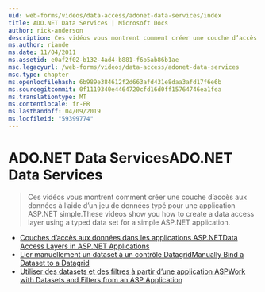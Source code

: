 ```yaml
---
uid: web-forms/videos/data-access/adonet-data-services/index
title: ADO.NET Data Services | Microsoft Docs
author: rick-anderson
description: Ces vidéos vous montrent comment créer une couche d’accès aux données à l’aide d’un jeu de données typé pour une application ASP.NET simple.
ms.author: riande
ms.date: 11/04/2011
ms.assetid: e0af2f02-b132-4ad4-b881-f6b5ab86b1ae
msc.legacyurl: /web-forms/videos/data-access/adonet-data-services
msc.type: chapter
ms.openlocfilehash: 6b989e384612f2d663afd431e8daa3afd17f6e6b
ms.sourcegitcommit: 0f1119340e4464720cfd16d0ff15764746ea1fea
ms.translationtype: MT
ms.contentlocale: fr-FR
ms.lasthandoff: 04/09/2019
ms.locfileid: "59399774"
---
```

# <a name="adonet-data-services"></a><span data-ttu-id="aa5c9-103">ADO.NET Data Services</span><span class="sxs-lookup"><span data-stu-id="aa5c9-103">ADO.NET Data Services</span></span>

> <span data-ttu-id="aa5c9-104">Ces vidéos vous montrent comment créer une couche d’accès aux données à l’aide d’un jeu de données typé pour une application ASP.NET simple.</span><span class="sxs-lookup"><span data-stu-id="aa5c9-104">These videos show you how to create a data access layer using a typed data set for a simple ASP.NET application.</span></span>


- [<span data-ttu-id="aa5c9-105">Couches d’accès aux données dans les applications ASP.NET</span><span class="sxs-lookup"><span data-stu-id="aa5c9-105">Data Access Layers in ASP.NET Applications</span></span>](data-access-layers-in-aspnet-applications.md)
- [<span data-ttu-id="aa5c9-106">Lier manuellement un dataset à un contrôle Datagrid</span><span class="sxs-lookup"><span data-stu-id="aa5c9-106">Manually Bind a Dataset to a Datagrid</span></span>](how-to-manually-bind-a-dataset-to-a-datagrid.md)
- [<span data-ttu-id="aa5c9-107">Utiliser des datasets et des filtres à partir d’une application ASP</span><span class="sxs-lookup"><span data-stu-id="aa5c9-107">Work with Datasets and Filters from an ASP Application</span></span>](how-to-work-with-datasets-and-filters-from-an-asp-application.md)
